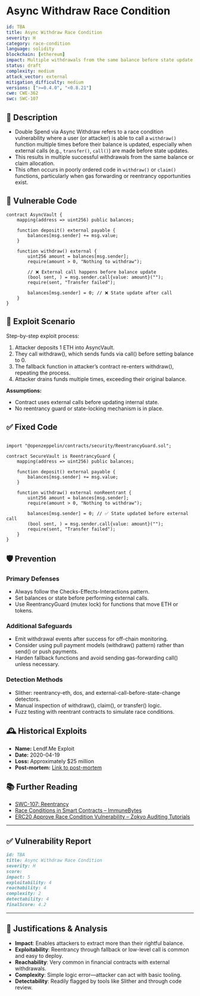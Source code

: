 # Async Withdraw Race Condition

```YAML
id: TBA
title: Async Withdraw Race Condition 
severity: H
category: race-condition
language: solidity
blockchain: [ethereum]
impact: Multiple withdrawals from the same balance before state update
status: draft
complexity: medium
attack_vector: external
mitigation_difficulty: medium
versions: [">=0.4.0", "<0.8.21"]
cwe: CWE-362
swc: SWC-107
```

## 📝 Description

- Double Spend via Async Withdraw refers to a race condition vulnerability where a user (or attacker) is able to call a `withdraw()` function multiple times before their balance is updated, especially when external calls (e.g., `transfer()`, `call()`) are made before state updates. 
- This results in multiple successful withdrawals from the same balance or claim allocation.
- This often occurs in poorly ordered code in `withdraw()` or `claim()` functions, particularly when gas forwarding or reentrancy opportunities exist.

## 🚨 Vulnerable Code

```solidity
contract AsyncVault {
    mapping(address => uint256) public balances;

    function deposit() external payable {
        balances[msg.sender] += msg.value;
    }

    function withdraw() external {
        uint256 amount = balances[msg.sender];
        require(amount > 0, "Nothing to withdraw");

        // ❌ External call happens before balance update
        (bool sent, ) = msg.sender.call{value: amount}("");
        require(sent, "Transfer failed");

        balances[msg.sender] = 0; // ❌ State update after call
    }
}
```

## 🧪 Exploit Scenario

Step-by-step exploit process:

1. Attacker deposits 1 ETH into AsyncVault.
2. They call withdraw(), which sends funds via call() before setting balance to 0.
3. The fallback function in attacker’s contract re-enters withdraw(), repeating the process.
4. Attacker drains funds multiple times, exceeding their original balance.

**Assumptions:**

- Contract uses external calls before updating internal state.
- No reentrancy guard or state-locking mechanism is in place.

## ✅ Fixed Code

```solidity

import "@openzeppelin/contracts/security/ReentrancyGuard.sol";

contract SecureVault is ReentrancyGuard {
    mapping(address => uint256) public balances;

    function deposit() external payable {
        balances[msg.sender] += msg.value;
    }

    function withdraw() external nonReentrant {
        uint256 amount = balances[msg.sender];
        require(amount > 0, "Nothing to withdraw");

        balances[msg.sender] = 0; // ✅ State updated before external call
        (bool sent, ) = msg.sender.call{value: amount}("");
        require(sent, "Transfer failed");
    }
}
```

## 🛡️ Prevention

### Primary Defenses

- Always follow the Checks-Effects-Interactions pattern.
- Set balances or state before performing external calls.
- Use ReentrancyGuard (mutex lock) for functions that move ETH or tokens.

### Additional Safeguards

- Emit withdrawal events after success for off-chain monitoring.
- Consider using pull payment models (withdraw() pattern) rather than send() or push payments.
- Harden fallback functions and avoid sending gas-forwarding call() unless necessary.

### Detection Methods

- Slither: reentrancy-eth, dos, and external-call-before-state-change detectors.
- Manual inspection of withdraw(), claim(), or transfer() logic.
- Fuzz testing with reentrant contracts to simulate race conditions.

## 🕰️ Historical Exploits

- **Name:** Lendf.Me Exploit 
- **Date:** 2020-04-19 
- **Loss:** Approximately $25 million 
- **Post-mortem:** [Link to post-mortem](https://blockapex.io/top-10-smart-contract-vulnerabilities/) 
  
## 📚 Further Reading

- [SWC-107: Reentrancy](https://swcregistry.io/docs/SWC-107)
- [Race Conditions in Smart Contracts – ImmuneBytes](https://immunebytes.com/blog/race-conditions-in-smart-contracts/) 
- [ERC20 Approve Race Condition Vulnerability – Zokyo Auditing Tutorials](https://zokyo-auditing-tutorials.gitbook.io/zokyo-tutorials/tutorials/tutorial-3-approvals-and-safe-approvals/vulnerability-examples/erc20-approve-race-condition-vulnerability) 

--- 

## ✅ Vulnerability Report

```markdown
id: TBA
title: Async Withdraw Race Condition 
severity: H
score:
impact: 5         
exploitability: 4 
reachability: 4   
complexity: 2     
detectability: 4  
finalScore: 4.2
```

---

## 📄 Justifications & Analysis

- **Impact**: Enables attackers to extract more than their rightful balance.
- **Exploitability**: Reentrancy through fallback or low-level call is common and easy to deploy.
- **Reachability**: Very common in financial contracts with external withdrawals.
- **Complexity**: Simple logic error—attacker can act with basic tooling.
- **Detectability**: Readily flagged by tools like Slither and through code review.
